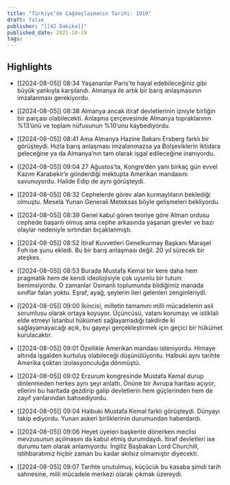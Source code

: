 ```yaml
---
title: "Türkiye‘de Çağdaşlaşmanın Tarihi: 1919"
draft: false
publisher: "[[42 Dakika]]"
published_date: 2021-10-19
tags:
---
```



## Highlights
* [[2024-08-05]] 08:34  Yaşananlar Paris’te hayal edebileceğiniz gibi büyük yankıyla karşılandı. Almanya ile artık bir barış anlaşmasının imzalanması gerekiyordu.

* [[2024-08-05]] 08:38  Almanya ancak itiraf devletlerinin izniyle birliğin bir parçası olabilecekti. Anlaşma çerçevesinde Almanya topraklarının %13’ünü ve toplam nüfusunun %10’unu kaybediyordu.

* [[2024-08-05]] 08:41  Ama Almanya Hazine Bakanı Ersberg farklı bir görüşteydi. Hızla barış anlaşması imzalanmazsa ya Bolşeviklerin iktidara geleceğine ya da Almanya’nın tam olarak işgal edileceğine inanıyordu.

* [[2024-08-05]] 09:04  27 Ağustos’ta, Kongre’den yani birkaç gün evvel Kazım Karabekir’e gönderdiği mektupta Amerikan mandasını savunuyordu. Halide Edip de aynı görüşteydi.

* [[2024-08-05]] 08:32  Cephelerde görev alan kurmaylıların beklediği olmuştu. Mesela Yunan Generali Meteksas böyle gelişmeleri bekliyordu.

* [[2024-08-05]] 08:39  Genel kabul gören teoriye göre Alman ordusu cephede başarılı olmuş ama cephe arkasında yaşanan grevler ve bazı olaylar nedeniyle sırtından bıçaklanmıştı.

* [[2024-08-05]] 08:52  İtiraf Kuvvetleri Genelkurmay Başkanı Maraşel Foh ise şunu ekledi. Bu bir barış anlaşması değil. 20 yıl sürecek bir ateşkes.

* [[2024-08-05]] 08:53  Burada Mustafa Kemal bir kere daha hem pragmatik hem de kendi ideolojisiyle çok uyumlu bir tutum benimsiyordu. O zamanlar Osmanlı toplumunda bildiğimiz manada sınıflar falan yoktu. Eşraf, ayağ, şeylerin ileri gelenleri zenginleriydi.

* [[2024-08-05]] 09:00  İkincisi, milletin tamamını milli mücadelenin asil sorumlusu olarak ortaya koyuyor. Üçüncüsü, vatanı korumayı ve istiklali elde etmeyi İstanbul hükümeti sağlayamadığı takdirde ki sağlayamayacağı açık, bu gayeyi gerçekleştirmek için geçici bir hükümet kurulacaktır.

* [[2024-08-05]] 09:01  Özellikle Amerikan mandası isteniyordu. Himaye altında işgalden kurtuluş olabileceği düşünülüyordu. Halbuki aynı tarihte Amerika çoktan izolasyonculuğa dönmüştü.

* [[2024-08-05]] 09:02  Erzurum kongresinde Mustafa Kemal durup dinlenmeden herkes aynı şeyi anlattı. Önüne bir Avrupa haritası açıyor, ellerini bu haritada gezdirip galip devletlerin hem güçlerinden hem de zayıf yanlarından bahsediyordu.

* [[2024-08-05]] 09:04  Halbuki Mustafa Kemal farklı görüşteydi. Dünyayı takip ediyordu. Yunan askeri birliklerinin durumundan haberdardı.

* [[2024-08-05]] 09:06  Heyet üyeleri başkente dönerken meclisi mevzusunun açılmasını da kabul etmiş durumdaydı. İtiraf devletleri ise durumu tam olarak anlamıyordu. İngiliz Başbakan Lord Churchill, istihbaratımız hiçbir zaman bu kadar akılsız olmamıştır diyecekti.

* [[2024-08-05]] 09:07  Tarihte unutulmuş, küçücük bu kasaba şimdi tarih sahnesine, milli mücadele merkezi olarak çıkmak üzereydi.

